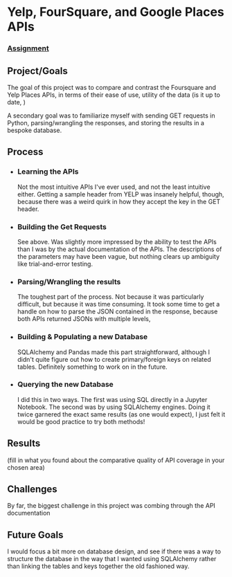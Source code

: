 # Yelp, FourSquare, and Google Places APIs

### [Assignment](assignment.md)

## Project/Goals
The goal of this project was to compare and contrast the Foursquare and Yelp Places APIs, in terms of their ease of use, utility of the data (is it up to date, )

A secondary goal was to familiarize myself with sending GET requests in Python, parsing/wrangling the responses, and 
storing the results in a bespoke database.  

## Process
- ### Learning the APIs
    Not the most intuitive APIs I've ever used, and not the least intuitive either.  Getting a sample header from YELP
was insanely helpful, though, because there was a weird quirk in how they accept the key in the GET header.  
- ### Building the Get Requests
    See above. Was slightly more impressed by the ability to test the APIs than I was by the actual documentation of the
APIs.  The descriptions of the parameters may have been vague, but nothing clears up ambiguity like trial-and-error testing.
- ### Parsing/Wrangling the results
  The toughest part of the process.  Not because it was particularly difficult, but because it was time consuming.
It took some time to get a handle on how to parse the JSON contained in the response, because both APIs returned JSONs
with multiple levels, 
- ### Building & Populating a new Database
  SQLAlchemy and Pandas made this part straightforward, although I didn't quite figure out how to create primary/foreign
keys on related tables.  Definitely something to work on in the future.
- ### Querying the new Database
    I did this in two ways.  The first was using SQL directly in a Jupyter Notebook. The second was by using SQLAlchemy engines.
Doing it twice garnered the exact same results (as one would expect), I just felt it would be good practice to try
both methods!


## Results
(fill in what you found about the comparative quality of API coverage in your chosen area)

## Challenges 
By far, the biggest challenge in this project was combing through the API documentation 
## Future Goals
I would focus a bit more on database design, and see if there was a way to structure the database in the way that I 
wanted using SQLAlchemy rather than linking the tables and keys together the old fashioned way.  